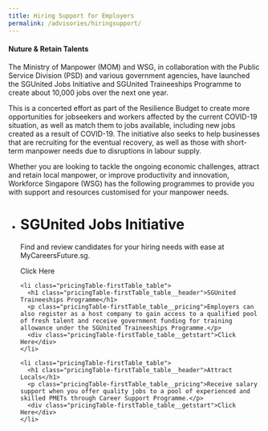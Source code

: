 ```yaml
---
title: Hiring Support for Employers
permalink: /advisories/hiringsupport/
---
```


#### **Nuture & Retain Talents**
The Ministry of Manpower (MOM) and WSG, in collaboration with the Public Service Division (PSD) and various government agencies, have launched the SGUnited Jobs Initiative and SGUnited Traineeships Programme to create about 10,000 jobs over the next one year.

This is a concerted effort as part of the Resilience Budget to create more opportunities for jobseekers and workers affected by the current COVID-19 situation, as well as match them to jobs available, including new jobs created as a result of COVID-19. The initiative also seeks to help businesses that are recruiting for the eventual recovery, as well as those with short-term manpower needs due to disruptions in labour supply.

Whether you are looking to tackle the ongoing economic challenges, attract and retain local manpower, or improve productivity and innovation, Workforce Singapore (WSG) has the following programmes to provide you with support and resources customised for your manpower needs.

<div class="pricingTable">
  <ul class="pricingTable-firstTable">
    <li class="pricingTable-firstTable_table">
      <h1 class="pricingTable-firstTable_table__header">SGUnited Jobs Initiative</h1>
      <p class="pricingTable-firstTable_table__pricing">Find and review candidates for your hiring needs with ease at MyCareersFuture.sg.</p>
      <div class="pricingTable-firstTable_table__getstart">Click Here</div>
    </li>

    <li class="pricingTable-firstTable_table">
      <h1 class="pricingTable-firstTable_table__header">SGUnited Traineeships Programme</h1>
      <p class="pricingTable-firstTable_table__pricing">Employers can also register as a host company to gain access to a qualified pool of fresh talent and receive government funding for training allowance under the SGUnited Traineeships Programme.</p>
      <div class="pricingTable-firstTable_table__getstart">Click Here</div>
    </li>

    <li class="pricingTable-firstTable_table">
      <h1 class="pricingTable-firstTable_table__header">Attract Locals</h1>
      <p class="pricingTable-firstTable_table__pricing">Receive salary support when you offer quality jobs to a pool of experienced and skilled PMETs through Career Support Programme.</p>
      <div class="pricingTable-firstTable_table__getstart">Click Here</div>
    </li>
  </ul>
</div>